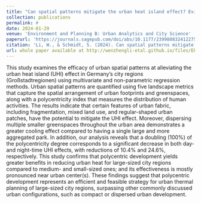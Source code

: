 ```yaml
---
title: "Can spatial patterns mitigate the urban heat island effect? Evidence from German metropolitan regions"
collection: publications
permalink: #
date: 2024-01-29
venue: 'Environment and Planning B: Urban Analytics and City Science'
paperurl: 'https://journals.sagepub.com/doi/abs/10.1177/23998083241227500'
citation: 'Li, W., & Schmidt, S. (2024). Can spatial patterns mitigate the urban heat island effect? Evidence from German metropolitan regions. Environment and Planning B: Urban Analytics and City Science, 23998083241227500.' 
url: whole paper available at http://wenzhengli-etal.github.io/files/EPB.pdf
---
```


This study examines the efficacy of urban spatial patterns at alleviating the urban heat island (UHI) effect in Germany’s city regions (Großstadtregionen) using multivariate and non-parametric regression methods. Urban spatial patterns are quantified using five landscape metrics that capture the spatial arrangement of urban footprints and greenspaces, along with a polycentricity index that measures the distribution of human activities. The results indicate that certain features of urban fabric, including fragmentation, mixed land use, and regular-shaped urban patches, have the potential to mitigate the UHI effect. Moreover, dispersing multiple smaller greenspaces throughout the urban area demonstrates a greater cooling effect compared to having a single large and more aggregated park. In addition, our analysis reveals that a doubling (100%) of the polycentricity degree corresponds to a significant decrease in both day- and night-time UHI effects, with reductions of 10.4% and 24.6%, respectively. This study confirms that polycentric development yields greater benefits in reducing urban heat for large-sized city regions compared to medium- and small-sized ones; and its effectiveness is mostly pronounced near urban center(s). These findings suggest that polycentric development represents an efficient and feasible strategy for urban thermal planning of large-sized city regions, surpassing other commonly discussed urban configurations, such as compact or dispersed urban development.
